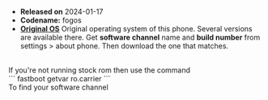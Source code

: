 - **Released on** 2024-01-17
- **Codename:** fogos
- **[Original OS](https://mirrors.lolinet.com/firmware/lenomola/fogos/official)**
Original operating system of this phone.
Several versions are available there.
Get **software channel** name and **build number** from settings > about phone. Then download the one that matches.
<br>
If you're not running stock rom then use the command
<br>
```
fastboot getvar ro.carrier
```
<br>
To find your software channel
